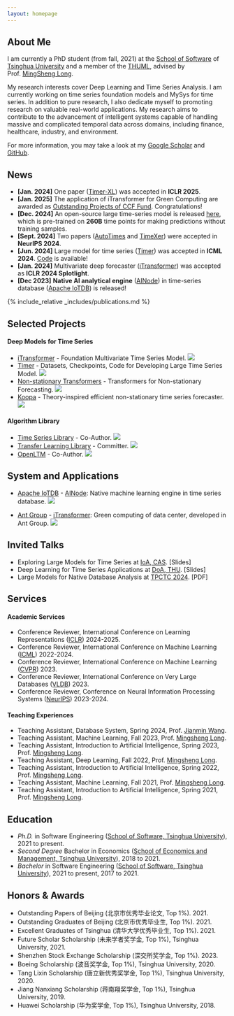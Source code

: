 ```yaml
---
layout: homepage
---
```


## About Me

I am currently a PhD student (from fall, 2021) at the [School of Software](https://www.thss.tsinghua.edu.cn/en/) of [Tsinghua University](https://www.tsinghua.edu.cn/en/) and a member of the [THUML](https://thuml.ai/), advised by Prof. [MingSheng Long](http://ise.thss.tsinghua.edu.cn/~mlong/). 

My research interests cover Deep Learning and Time Series Analysis. I am currently working on time series foundation models and MySys for time series. In addition to pure research, I also dedicate myself to promoting research on valuable real-world applications. My research aims to contribute to the advancement of intelligent systems capable of handling massive and complicated temporal data across domains, including finance, healthcare, industry, and environment.

For more information, you may take a look at my [Google Scholar](https://scholar.google.com/citations?user=dS9HVU8AAAAJ) and [GitHub](https://github.com/WenWeiTHU).


## News

- **[Jan. 2024]** One paper ([Timer-XL](https://arxiv.org/abs/2410.04803)) was accepted in **ICLR 2025**.
- **[Jan. 2025]**  The application of iTransformer for Green Computing are awarded as [Outstanding Projects of CCF Fund](https://mp.weixin.qq.com/s/PDLNbibZD3kqhcUoNejLfA). Congratulations!
- **[Dec. 2024]** An open-source large time-series model is released [here](https://huggingface.co/thuml/timer-base-84m), which is pre-trained on **260B** time points for making predictions without training samples.
- **[Sept. 2024]** Two papers ([AutoTimes](https://arxiv.org/abs/2402.02368) and [TimeXer](https://arxiv.org/abs/2402.19072)) were accepted in **NeurIPS 2024**.
- **[Jun. 2024]** Large model for time series ([Timer](https://arxiv.org/abs/2402.02368)) was accepted in **ICML 2024**. [Code](https://github.com/thuml/Large-Time-Series-Model) is available!
- **[Jan. 2024]** Multivariate deep forecaster ([iTransformer](https://github.com/thuml/iTransformer))  was accepted as **ICLR 2024 Splotlight**.
- **[Dec 2023]** **Native AI analytical engine** ([AINode](https://iotdb.apache.org/UserGuide/latest/IoTDB-Introduction/IoTDB-Introduction_apache.html)) in time-series database ([Apache IoTDB](https://github.com/apache/iotdb)) is released!

{% include_relative _includes/publications.md %}



## Selected Projects

#### Deep Models for Time Series
* [iTransformer](https://github.com/thuml/iTransformer) - Foundation Multivariate Time Series Model. ![](https://img.shields.io/github/stars/thuml/iTransformer)
* [Timer](https://github.com/thuml/Large-Time-Series-Model) - Datasets, Checkpoints, Code for Developing Large Time Series Model. ![](https://img.shields.io/github/stars/thuml/Large-Time-Series-Model)
* [Non-stationary Transformers](https://github.com/thuml/Nonstationary_Transformers) - Transformers for Non-stationary Forecasting. ![](https://img.shields.io/github/stars/thuml/Nonstationary_Transformers)
* [Koopa](https://github.com/thuml/Koopa) - Theory-inspired efficient non-stationary time series forecaster. ![](https://img.shields.io/github/stars/thuml/Koopa)

  
#### Algorithm Library
* [Time Series Library](https://github.com/thuml/Time-Series-Library) - Co-Author. ![](https://img.shields.io/github/stars/thuml/Time-Series-Library?size=small)
* [Transfer Learning Library](https://github.com/thuml/Transfer-Learning-Library) - Committer. ![](https://img.shields.io/github/stars/thuml/Transfer-Learning-Library?color=yellow)
* [OpenLTM](https://github.com/thuml/OpenLTM) - Co-Author. ![](https://img.shields.io/github/stars/thuml/OpenLTM)


## System and Applications
* [Apache IoTDB](https://iotdb.apache.org/) - [AINode](https://mp.weixin.qq.com/s/mC5WZwM0ch7FdpJhFKSzLw): Native machine learning engine in time series database. ![](https://img.shields.io/github/stars/apache/iotdb?size=small)
<!-- * [Huawei](https://mp.weixin.qq.com/s/kdbfBqE7XiXI1GCIDEUhQA) - [iTransformer](https://github.com/thuml/iTransformer): Resource allocation of AIOps, developed in Huawei. -->
* [Ant Group](https://en.wikipedia.org/wiki/Ant_Group) - [iTransformer](https://github.com/thuml/iTransformer): Green computing of data center, developed in Ant Group. ![](https://img.shields.io/github/stars/thuml/iTransformer)



## Invited Talks
* Exploring Large Models for Time Series at [IoA, CAS](http://english.ia.cas.cn/). [Slides]
* Deep Learning for Time Series Applications at [DoA, THU](https://www.au.tsinghua.edu.cn/). [Slides]
* Large Models for Native Database Analysis at [TPCTC 2024](https://www.tpc.org/tpctc/tpctc2024/default5.asp). [PDF]



## Services

#### Academic Services

* Conference Reviewer, International Conference on Learning Representations ([ICLR](http://iclr.cc/)) 2024-2025.
* Conference Reviewer, International Conference on Machine Learning ([ICML](http://icml.cc/)) 2022-2024.
* Conference Reviewer, International Conference on Machine Learning ([CVPR](https://cvpr2023.thecvf.com/)) 2023.
* Conference Reviewer, International Conference on Very Large Databases ([VLDB](https://www.vldb.org/)) 2023.
* Conference Reviewer, Conference on Neural Information Processing Systems ([NeurIPS](https://neurips.cc/)) 2023-2024.

#### Teaching Experiences

* Teaching Assistant, Database System, Spring 2024, Prof. [Jianmin Wang](https://scholar.google.com/citations?user=MiovcboAAAAJ&hl=zh-CN).
* Teaching Assistant, Machine Learning, Fall 2023, Prof. [Mingsheng Long](http://ise.thss.tsinghua.edu.cn/~mlong/).
* Teaching Assistant, Introduction to Artificial Intelligence, Spring 2023, Prof. [Mingsheng Long](http://ise.thss.tsinghua.edu.cn/~mlong/).
* Teaching Assistant, Deep Learning, Fall 2022, Prof. [Mingsheng Long](http://ise.thss.tsinghua.edu.cn/~mlong/).
* Teaching Assistant, Introduction to Artificial Intelligence, Spring 2022, Prof. [Mingsheng Long](http://ise.thss.tsinghua.edu.cn/~mlong/).
* Teaching Assistant, Machine Learning, Fall 2021, Prof. [Mingsheng Long](http://ise.thss.tsinghua.edu.cn/~mlong/).
* Teaching Assistant, Introduction to Artificial Intelligence, Spring 2021, Prof. [Mingsheng Long](http://ise.thss.tsinghua.edu.cn/~mlong/).



## Education

* *Ph.D.* in Software Engineering ([School of Software, Tsinghua University](https://www.thss.tsinghua.edu.cn/)), 2021 to present.
* *Second Degree* Bachelor in Economics ([School of Economics and Management, Tsinghua University](https://www.sem.tsinghua.edu.cn/)), 2018 to 2021.
* *Bachelor* in Software Engineering ([School of Software, Tsinghua University](https://www.thss.tsinghua.edu.cn/)), 2021 to present, 2017 to 2021.



## Honors & Awards

* Outstanding Papers of Beijing (北京市优秀毕业论文, Top 1%). 2021.
* Outstanding Graduates of Beijing (北京市优秀毕业生, Top 1%). 2021.
* Excellent Graduates of Tsinghua (清华大学优秀毕业生, Top 1%). 2021.
* Future Scholar Scholarship (未来学者奖学金, Top 1%), Tsinghua University, 2021.
* Shenzhen Stock Exchange Scholarship (深交所奖学金, Top 1%). 2023.
* Boeing Scholarship (波音奖学金, Top 1%), Tsinghua University, 2020.
* Tang Lixin Scholarship (唐立新优秀奖学金, Top 1%), Tsinghua University, 2020.
* Jiang Nanxiang Scholarship (蒋南翔奖学金, Top 1%), Tsinghua University, 2019.
* Huawei Scholarship (华为奖学金, Top 1%), Tsinghua University, 2018.